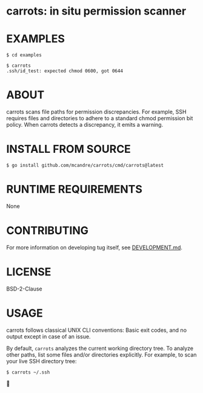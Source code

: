 # carrots: in situ permission scanner

# EXAMPLES

```console
$ cd examples

$ carrots
.ssh/id_test: expected chmod 0600, got 0644
```

# ABOUT

carrots scans file paths for permission discrepancies. For example, SSH requires files and directories to adhere to a standard chmod permission bit policy. When carrots detects a discrepancy, it emits a warning.

# INSTALL FROM SOURCE

```console
$ go install github.com/mcandre/carrots/cmd/carrots@latest
```

# RUNTIME REQUIREMENTS

None

# CONTRIBUTING

For more information on developing tug itself, see [DEVELOPMENT.md](DEVELOPMENT.md).

# LICENSE

BSD-2-Clause

# USAGE

carrots follows classical UNIX CLI conventions: Basic exit codes, and no output except in case of an issue.

By default, `carrots` analyzes the current working directory tree. To analyze other paths, list some files and/or directories explicitly. For example, to scan your live SSH directory tree:

```console
$ carrots ~/.ssh
```

🥕
